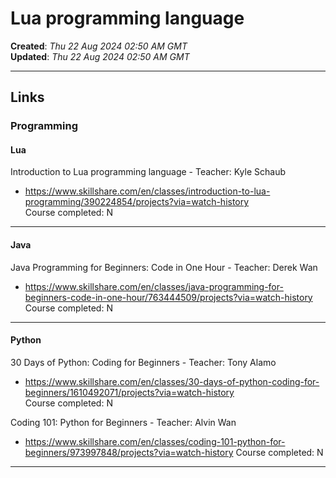 # Lua programming language  

**Created**: *Thu 22 Aug 2024 02:50 AM GMT*  
**Updated**: *Thu 22 Aug 2024 02:50 AM GMT*  

-----

## Links  

### Programming  

#### Lua  

Introduction to Lua programming language - Teacher: Kyle Schaub   
- https://www.skillshare.com/en/classes/introduction-to-lua-programming/390224854/projects?via=watch-history      
Course completed: N  

-----

#### Java

Java Programming for Beginners: Code in One Hour - Teacher: Derek Wan  
- https://www.skillshare.com/en/classes/java-programming-for-beginners-code-in-one-hour/763444509/projects?via=watch-history  
Course completed: N  

-----

#### Python  

30 Days of Python: Coding for Beginners - Teacher: Tony Alamo  
- https://www.skillshare.com/en/classes/30-days-of-python-coding-for-beginners/1610492071/projects?via=watch-history  
Course completed: N  

Coding 101: Python for Beginners - Teacher: Alvin Wan  
- https://www.skillshare.com/en/classes/coding-101-python-for-beginners/973997848/projects?via=watch-history
Course completed: N  

-----  

